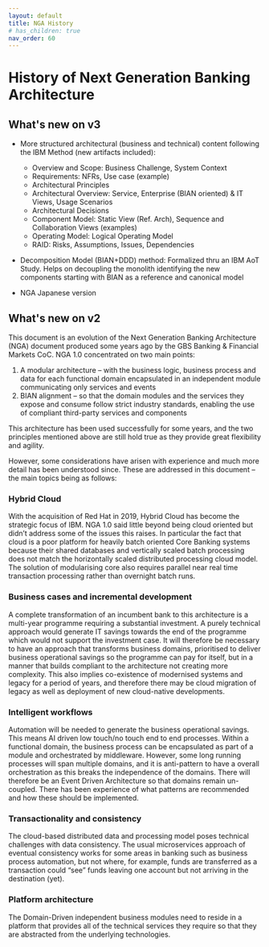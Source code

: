 ```yaml
---
layout: default
title: NGA History
# has_children: true
nav_order: 60
---
```

# History of Next Generation Banking Architecture

## What's new on v3

- More structured architectural (business and technical) content following the IBM Method (new artifacts included):  
  * Overview and Scope: Business Challenge, System Context
  * Requirements: NFRs, Use case (example)
  * Architectural Principles
  * Architectural Overview: Service, Enterprise (BIAN oriented) & IT Views, Usage Scenarios
  * Architectural Decisions
  * Component Model: Static View (Ref. Arch), Sequence and Collaboration Views (examples)
  * Operating Model: Logical Operating Model
  * RAID: Risks, Assumptions, Issues, Dependencies

- Decomposition Model (BIAN+DDD) method: Formalized thru an IBM AoT Study. Helps on decoupling the monolith identifying the new components starting with BIAN as a reference and canonical model

- NGA Japanese version

## What's new on v2

This document is an evolution of the Next Generation Banking Architecture (NGA) document produced some years ago by the GBS Banking & Financial Markets CoC. 
NGA 1.0 concentrated on two main points:
1.	A modular architecture – with the business logic, business process and data for each functional domain encapsulated in an independent module communicating only services and events
2.	BIAN alignment – so that the domain modules and the services they expose and consume follow strict industry standards, enabling the use of compliant third-party services and components

This architecture has been used successfully for some years, and the two principles mentioned above are still hold true as they provide great flexibility and agility. 

However, some considerations have arisen with experience and much more detail has been understood since. These are addressed in this document – the main topics being as follows:

###	Hybrid Cloud
With the acquisition of Red Hat in 2019, Hybrid Cloud has become the strategic focus of IBM. 
NGA 1.0 said little beyond being cloud oriented but didn’t address some of the issues this raises.  In particular the fact that cloud is a poor platform for heavily batch oriented Core Banking systems because their shared databases and vertically scaled batch processing does not match the horizontally scaled distributed processing cloud model.  The solution of modularising core also requires parallel near real time transaction processing rather than overnight batch runs.

###	Business cases and incremental development
A complete transformation of an incumbent bank to this architecture is a multi-year programme requiring a substantial investment. A purely technical approach would generate IT savings towards the end of the programme which would not support the investment case. It will therefore be necessary to have an approach that transforms business domains, prioritised to deliver business operational savings so the programme can pay for itself, but in a manner that builds compliant to the architecture not creating more complexity. 
This also implies co-existence of modernised systems and legacy for a period of years, and therefore there may be cloud migration of legacy as well as deployment of new cloud-native developments.

### Intelligent workflows
Automation will be needed to generate the business operational savings. This means AI driven low touch/no touch end to end processes.  Within a functional domain, the business process can be encapsulated as part of a module and orchestrated by middleware. However, some long running processes will span multiple domains, and it is anti-pattern to have a overall orchestration as this breaks the independence of the domains. There will therefore be an Event Driven Architecture so that domains remain un-coupled. There has been experience of what patterns are recommended and how these should be implemented. 
### Transactionality and consistency
The cloud-based distributed data and processing model poses technical challenges with data consistency. The usual microservices approach of eventual consistency works for some areas in banking such as business process automation, but not where, for example, funds are transferred as a transaction could “see” funds leaving one account but not arriving in the destination (yet).
### Platform architecture
The Domain-Driven independent business modules need to reside in a platform that provides all of the technical services they require so that they are abstracted from the underlying technologies.

